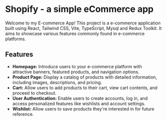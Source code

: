# Shopify - a simple eCommerce app

Welcome to my E-commerce App! This project is a  e-commerce application built using React, Tailwind CSS, Vite, TypeScript, Mysql  and Redux Toolkit. It aims to showcase various features commonly found in e-commerce platforms.

## Features

- **Homepage:** Introduce users to your e-commerce platform with attractive banners, featured products, and navigation options.
- **Product Page:** Display a catalog of products with detailed information, including images, descriptions, and pricing.
- **Cart:** Allow users to add products to their cart, view cart contents, and proceed to checkout.
- **User Authentication:** Enable users to create accounts, log in, and access personalized features like wishlists and account settings.
- **Wishlist:** Allow users to save products they're interested in for future reference.

